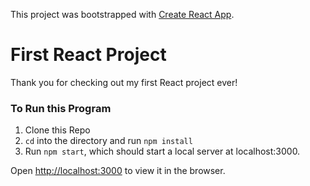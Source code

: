 This project was bootstrapped with [Create React App](https://github.com/facebook/create-react-app).

# First React Project

Thank you for checking out my first React project ever!

### To Run this Program

 1. Clone this Repo
 2. ```cd``` into the directory and run ```npm install```
 3. Run ```npm start```, which should start a local server at localhost:3000.


Open [http://localhost:3000](http://localhost:3000) to view it in the browser.




